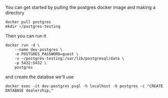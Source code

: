 You can get started by pulling the postgres docker image and making a directory
```
docker pull postgres
mkdir ~/postgres-testing
```

Then you can run it
```
docker run -d \
    --name dev-postgres \
    -e POSTGRES_PASSWORD=guest \
    -v ~/postgres-testing:/var/lib/postgresql/data \
    -p 5432:5432 \
    postgres
```

and create the databse we'll use
```
docker exec -it dev-postgres psql -h localhost -U postgres -c "CREATE DATABASE dealership;"
```

